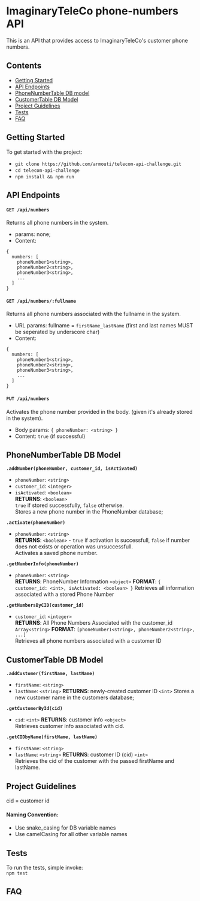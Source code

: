 # ImaginaryTeleCo phone-numbers API
This is an API that provides access to ImaginaryTeleCo's customer phone numbers.  

## Contents
- [Getting Started](#getting-started)
- [API Endpoints](#api-endpoints)
- [PhoneNumberTable DB model](#phonenumber-db-model)
- [CustomerTable DB Model](#customertable-db=model)
- [Project Guidelines](#project-guidelines)
- [Tests](#tests)
- [FAQ](#faq)

## Getting Started

To get started with the project:
- `git clone https://github.com/armouti/telecom-api-challenge.git`
- `cd telecom-api-challenge`
- `npm install && npm run`  

## API Endpoints

#### `GET /api/numbers`  
Returns all phone numbers in the system.  
- params: none;  
- Content:  
```
{ 
  numbers: [
    phoneNumber1<string>, 
    phoneNumber2<string>,
    phoneNumber3<string>,
    ...
  ]
}
```  

#### `GET /api/numbers/:fullname`  
Returns all phone numbers associated with the fullname in the system.
- URL params: fullname = `firstName_lastName` (first and last names MUST be seperated by underscore char)
- Content:
```
{ 
  numbers: [
    phoneNumber1<string>, 
    phoneNumber2<string>,
    phoneNumber3<string>,
    ...
  ]
}
```  

#### `PUT /api/numbers`  
Activates the phone number provided in the body.
(given it's already stored in the system).
- Body params: `{ phoneNumber: <string> }`
- Content: `true` (if successful)

## PhoneNumberTable DB Model
  
**`.addNumber(phoneNumber, customer_id, isActivated)`**  
  -  `phoneNumber`: `<string>`
  -  `customer_id`: `<integer>`
  -  `isActivated`: `<boolean>`  
**RETURNS**: `<boolean>`  
`true` if stored successfully, `false` otherwise.  
Stores a new phone number in the PhoneNumber database;  

**`.activate(phoneNumber)`**  
  -  `phoneNumber`: `<string>`  
**RETURNS**: `<boolean>` - `true` if activation is successfull, `false` if number does not exists or operation was unsuccessfull.  
Activates a saved phone number.  

**`.getNumberInfo(phoneNumber)`**  
  -  `phoneNumber`: `<string>`  
**RETURNS**: PhoneNumber Information `<object>` 
**FORMAT**: `{ customer_id: <int>, isActivated: <boolean> }`
Retrieves all information associated with a stored Phone Number  

**`.getNumbersByCID(customer_id)`**  
  -  `customer_id`: `<integer>`  
**RETURNS**: All Phone Numbers Associated with the customer_id `Array<string>`
**FORMAT**: `[phoneNumber1<string>, phoneNumber2<string>, ...]`  
Retrieves all phone numbers associated with a customer ID  

## CustomerTable DB Model
**`.addCustomer(firstName, lastName)`**  
  -  `firstName`: `<string>`
  -  `lastName`: `<string>`
**RETURNS**: newly-created customer ID `<int>`
Stores a new customer name in the customers database;  

**`.getCustomerById(cid)`**  
  -  `cid`: `<int>`
**RETURNS**: customer info `<object>`  
Retrieves customer info associated with cid.  

**`.getCIDbyName(firstName, lastName)`**  
  -  `firstName`: `<string>`
  -  `lastName`: `<string>`
**RETURNS**: customer ID (cid) `<int>`  
Retrieves the cid of the customer with the passed firstName and lastName.  

## Project Guidelines
cid = customer id
#### Naming Convention:
- Use snake_casing for DB variable names
- Use camelCasing for all other variable names

## Tests
To run the tests, simple invoke:  
`npm test`  

## FAQ